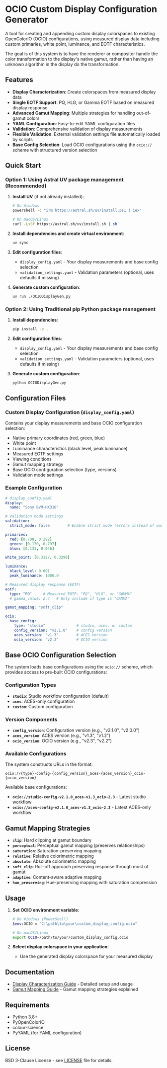 # OCIO Custom Display Configuration Generator

A tool for creating and appending custom display colorspaces to existing OpenColorIO (OCIO) configurations, using measured display data including custom primaries, white point, luminance, and EOTF characteristics.

The goal is of this system is to have the renderer or compositor handle
the color transformation to the display's native gamut, rather than
having an unknown algorithm in the display do the transformation.

## Features

- **Display Characterization**: Create colorspaces from measured display data
- **Single EOTF Support**: PQ, HLG, or Gamma EOTF based on measured display response
- **Advanced Gamut Mapping**: Multiple strategies for handling out-of-gamut colors
- **YAML Configuration**: Easy-to-edit YAML configuration files
- **Validation**: Comprehensive validation of display measurements
- **Flexible Validation**: External validation settings file automatically loaded by scripts
- **Base Config Selection**: Load OCIO configurations using the `ocio://` scheme with structured version selection

## Quick Start

### Option 1: Using Astral UV package management (Recommended)

1. **Install UV** (if not already installed):
   ```bash
   # On Windows
   powershell -c "irm https://astral.sh/uv/install.ps1 | iex"
   
   # On macOS/Linux
   curl -LsSf https://astral.sh/uv/install.sh | sh
   ```

2. **Install dependencies and create virtual environment**:
   ```bash
   uv sync
   ```

3. **Edit configuration files**:
   - `display_config.yaml` - Your display measurements and base config selection
   - `validation_settings.yaml` - Validation parameters (optional, uses defaults if missing)

4. **Generate custom configuration**:
   ```bash
   uv run ./OCIODisplayGen.py
   ```

### Option 2: Using Traditional pip Python package management

1. **Install dependencies**:
   ```bash
   pip install -e .
   ```

2. **Edit configuration files**:
   - `display_config.yaml` - Your display measurements and base config selection
   - `validation_settings.yaml` - Validation parameters (optional, uses defaults if missing)

3. **Generate custom configuration**:
   ```bash
   python OCIODisplayGen.py
   ```

## Configuration Files

### Custom Display Configuration (`display_config.yaml`)
Contains your display measurements and base OCIO configuration selection:
- Native primary coordinates (red, green, blue)
- White point
- Luminance characteristics (black level, peak luminance)
- Measured EOTF settings
- Viewing conditions
- Gamut mapping strategy
- Base OCIO configuration selection (type, versions)
- Validation mode settings

### Example Configuration

```yaml
# display_config.yaml
display:
  name: "Sony BVM-HX310"

# Validation mode settings
validation:
  strict_mode: false        # Enable strict mode (errors instead of warnings)

primaries:
  red: [0.708, 0.292]
  green: [0.170, 0.797]
  blue: [0.131, 0.046]

white_point: [0.3127, 0.3290]

luminance:
  black_level: 0.001
  peak_luminance: 1000.0

# Measured display response (EOTF)
eotf:
  type: "PQ"     # Measured EOTF: "PQ", "HLG", or "GAMMA"
  # gamma_value: 2.4   # Only include if type is "GAMMA"

gamut_mapping: "soft_clip"

ocio:
  base_config:
    type: "studio"              # studio, aces, or custom
    config_version: "v2.1.0"    # config version
    aces_version: "v1.3"        # ACES version
    ocio_version: "v2.3"        # OCIO version
```

## Base OCIO Configuration Selection

The system loads base configurations using the `ocio://` scheme, which provides access to pre-built OCIO configurations:

### Configuration Types
- **`studio`**: Studio workflow configuration (default)
- **`aces`**: ACES-only configuration  
- **`custom`**: Custom configuration

### Version Components
- **`config_version`**: Configuration version (e.g., "v2.1.0", "v2.0.0")
- **`aces_version`**: ACES version (e.g., "v1.3", "v1.2")
- **`ocio_version`**: OCIO version (e.g., "v2.3", "v2.2")

### Available Configurations

The system constructs URLs in the format:
```
ocio://{type}-config-{config_version}_aces-{aces_version}_ocio-{ocio_version}
```

Available base configurations:
- **`ocio://studio-config-v2.1.0_aces-v1.3_ocio-2.3`** - Latest studio workflow
- **`ocio://aces-config-v2.1.0_aces-v1.3_ocio-2.3`** - Latest ACES-only workflow

## Gamut Mapping Strategies

- **`clip`**: Hard clipping at gamut boundary
- **`perceptual`**: Perceptual gamut mapping (preserves relationships)
- **`saturation`**: Saturation-preserving mapping
- **`relative`**: Relative colorimetric mapping
- **`absolute`**: Absolute colorimetric mapping
- **`soft_clip`**: Roll-off approach preserving response through most of gamut
- **`adaptive`**: Content-aware adaptive mapping
- **`hue_preserving`**: Hue-preserving mapping with saturation compression

## Usage

1. **Set OCIO environment variable**:
   ```bash
   # On Windows (PowerShell)
   $env:OCIO = "C:\path\to\your\custom_display_config.ocio"
   
   # On macOS/Linux
   export OCIO=/path/to/your/custom_display_config.ocio
   ```

2. **Select display colorspace in your application**:
   - Use the generated display colorspace for your measured display

## Documentation

- [Display Characterization Guide](DISPLAY_CHARACTERIZATION.md) - Detailed setup and usage
- [Gamut Mapping Guide](GAMUT_MAPPING_GUIDE.md) - Gamut mapping strategies explained

## Requirements

- Python 3.8+
- PyOpenColorIO
- colour-science
- PyYAML (for YAML configuration)

## License

BSD 3-Clause License - see [LICENSE](LICENSE) file for details.
